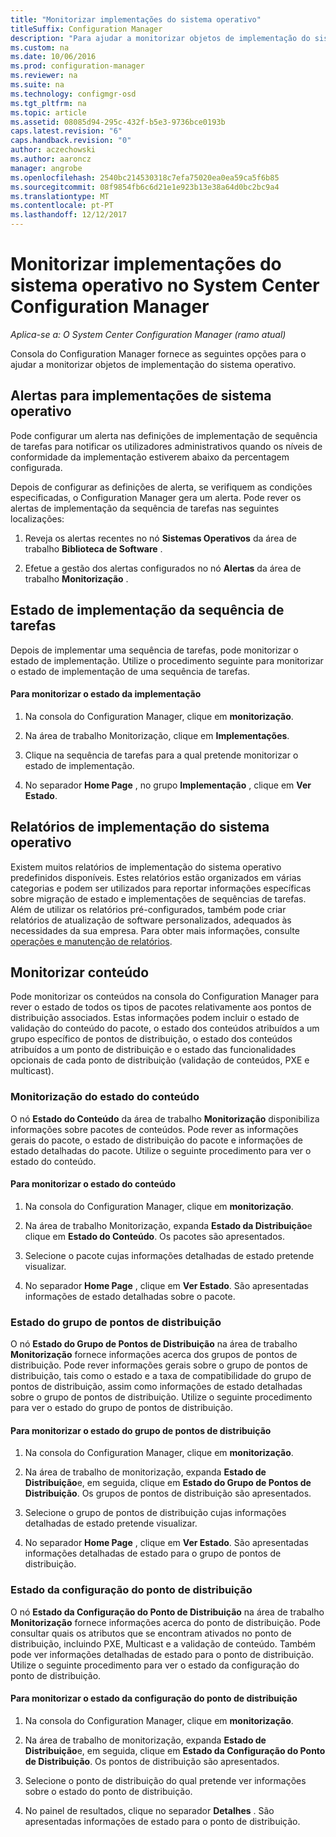 ```yaml
---
title: "Monitorizar implementações do sistema operativo"
titleSuffix: Configuration Manager
description: "Para ajudar a monitorizar objetos de implementação do sistema operativo, a consola do Configuration Manager fornece alertas, relatórios e vários indicadores de estado."
ms.custom: na
ms.date: 10/06/2016
ms.prod: configuration-manager
ms.reviewer: na
ms.suite: na
ms.technology: configmgr-osd
ms.tgt_pltfrm: na
ms.topic: article
ms.assetid: 08085d94-295c-432f-b5e3-9736bce0193b
caps.latest.revision: "6"
caps.handback.revision: "0"
author: aczechowski
ms.author: aaroncz
manager: angrobe
ms.openlocfilehash: 2540bc214530318c7efa75020ea0ea59ca5f6b85
ms.sourcegitcommit: 08f9854fb6c6d21e1e923b13e38a64d0bc2bc9a4
ms.translationtype: MT
ms.contentlocale: pt-PT
ms.lasthandoff: 12/12/2017
---
```

# <a name="monitor-operating-system-deployments-in-system-center-configuration-manager"></a>Monitorizar implementações do sistema operativo no System Center Configuration Manager

*Aplica-se a: O System Center Configuration Manager (ramo atual)*

Consola do Configuration Manager fornece as seguintes opções para o ajudar a monitorizar objetos de implementação do sistema operativo.  


##  <a name="BKMK_OSDAlerts"></a> Alertas para implementações de sistema operativo  
 Pode configurar um alerta nas definições de implementação de sequência de tarefas para notificar os utilizadores administrativos quando os níveis de conformidade da implementação estiverem abaixo da percentagem configurada.  

 Depois de configurar as definições de alerta, se verifiquem as condições especificadas, o Configuration Manager gera um alerta. Pode rever os alertas de implementação da sequência de tarefas nas seguintes localizações:  

1.  Reveja os alertas recentes no nó **Sistemas Operativos** da área de trabalho **Biblioteca de Software** .  

2.  Efetue a gestão dos alertas configurados no nó **Alertas** da área de trabalho **Monitorização** .  

##  <a name="BKMK_TSDeployStatus"></a> Estado de implementação da sequência de tarefas  
 Depois de implementar uma sequência de tarefas, pode monitorizar o estado de implementação. Utilize o procedimento seguinte para monitorizar o estado de implementação de uma sequência de tarefas.  

#### <a name="to-monitor-deployment-status"></a>Para monitorizar o estado da implementação  

1.  Na consola do Configuration Manager, clique em **monitorização**.  

2.  Na área de trabalho Monitorização, clique em **Implementações**.  

3.  Clique na sequência de tarefas para a qual pretende monitorizar o estado de implementação.  

4.  No separador **Home Page** , no grupo **Implementação** , clique em **Ver Estado**.  

##  <a name="BKMK_TSReports"></a> Relatórios de implementação do sistema operativo  
 Existem muitos relatórios de implementação do sistema operativo predefinidos disponíveis. Estes relatórios estão organizados em várias categorias e podem ser utilizados para reportar informações específicas sobre migração de estado e implementações de sequências de tarefas. Além de utilizar os relatórios pré-configurados, também pode criar relatórios de atualização de software personalizados, adequados às necessidades da sua empresa. Para obter mais informações, consulte [operações e manutenção de relatórios](../../core/servers/manage/operations-and-maintenance-for-reporting.md).  

##  <a name="BKMK_MonitorContent"></a> Monitorizar conteúdo  
 Pode monitorizar os conteúdos na consola do Configuration Manager para rever o estado de todos os tipos de pacotes relativamente aos pontos de distribuição associados. Estas informações podem incluir o estado de validação do conteúdo do pacote, o estado dos conteúdos atribuídos a um grupo específico de pontos de distribuição, o estado dos conteúdos atribuídos a um ponto de distribuição e o estado das funcionalidades opcionais de cada ponto de distribuição (validação de conteúdos, PXE e multicast).  

###  <a name="BKMK_ContentStatus"></a> Monitorização do estado do conteúdo  
 O nó **Estado do Conteúdo** da área de trabalho **Monitorização** disponibiliza informações sobre pacotes de conteúdos. Pode rever as informações gerais do pacote, o estado de distribuição do pacote e informações de estado detalhadas do pacote. Utilize o seguinte procedimento para ver o estado do conteúdo.  

#### <a name="to-monitor-content-status"></a>Para monitorizar o estado do conteúdo  

1.  Na consola do Configuration Manager, clique em **monitorização**.  

2.  Na área de trabalho Monitorização, expanda **Estado da Distribuição**e clique em **Estado do Conteúdo**. Os pacotes são apresentados.  

3.  Selecione o pacote cujas informações detalhadas de estado pretende visualizar.  

4.  No separador **Home Page** , clique em **Ver Estado**. São apresentadas informações de estado detalhadas sobre o pacote.  

###  <a name="BKMK_DPGroupStatus"></a> Estado do grupo de pontos de distribuição  
 O nó **Estado do Grupo de Pontos de Distribuição** na área de trabalho **Monitorização** fornece informações acerca dos grupos de pontos de distribuição. Pode rever informações gerais sobre o grupo de pontos de distribuição, tais como o estado e a taxa de compatibilidade do grupo de pontos de distribuição, assim como informações de estado detalhadas sobre o grupo de pontos de distribuição. Utilize o seguinte procedimento para ver o estado do grupo de pontos de distribuição.  

#### <a name="to-monitor-distribution-point-group-status"></a>Para monitorizar o estado do grupo de pontos de distribuição  

1.  Na consola do Configuration Manager, clique em **monitorização**.  

2.  Na área de trabalho de monitorização, expanda **Estado de Distribuição**e, em seguida, clique em **Estado do Grupo de Pontos de Distribuição**. Os grupos de pontos de distribuição são apresentados.  

3.  Selecione o grupo de pontos de distribuição cujas informações detalhadas de estado pretende visualizar.  

4.  No separador **Home Page** , clique em **Ver Estado**. São apresentadas informações detalhadas de estado para o grupo de pontos de distribuição.  

###  <a name="BKMK_DPConfigStatus"></a> Estado da configuração do ponto de distribuição  
 O nó **Estado da Configuração do Ponto de Distribuição** na área de trabalho **Monitorização** fornece informações acerca do ponto de distribuição. Pode consultar quais os atributos que se encontram ativados no ponto de distribuição, incluindo PXE, Multicast e a validação de conteúdo. Também pode ver informações detalhadas de estado para o ponto de distribuição. Utilize o seguinte procedimento para ver o estado da configuração do ponto de distribuição.  

#### <a name="to-monitor-distribution-point-configuration-status"></a>Para monitorizar o estado da configuração do ponto de distribuição  

1.  Na consola do Configuration Manager, clique em **monitorização**.  

2.  Na área de trabalho de monitorização, expanda **Estado de Distribuição**e, em seguida, clique em **Estado da Configuração do Ponto de Distribuição**. Os pontos de distribuição são apresentados.  

3.  Selecione o ponto de distribuição do qual pretende ver informações sobre o estado do ponto de distribuição.  

4.  No painel de resultados, clique no separador **Detalhes** . São apresentadas informações de estado para o ponto de distribuição.  
